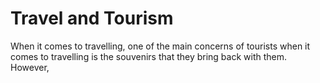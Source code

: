 # Travel and Tourism
When it comes to travelling, one of the main concerns of tourists when it comes to travelling is the souvenirs that they bring back with them. However, 
